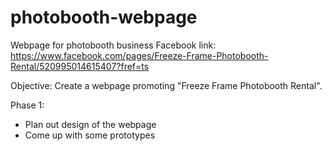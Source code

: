 photobooth-webpage
==================

Webpage for photobooth business
Facebook link: https://www.facebook.com/pages/Freeze-Frame-Photobooth-Rental/520995014615407?fref=ts

Objective: 
   Create a webpage promoting "Freeze Frame Photobooth Rental".
   
Phase 1: 
   - Plan out design of the webpage
   - Come up with some prototypes

